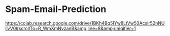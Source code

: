 # Spam-Email-Prediction
https://colab.research.google.com/drive/1BKh4Bq5IYw8LtVw53Acslr52nNUllvV0#scrollTo=R_WmXmNvzanB&amp;line=8&amp;uniqifier=1
